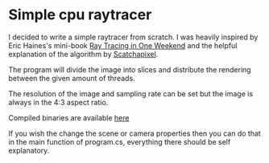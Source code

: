 # Simple cpu raytracer

I decided to write a simple raytracer from scratch. I was heavily inspired by Eric Haines's mini-book [Ray Tracing in One Weekend](https://github.com/RayTracing/InOneWeekend) and the helpful explanation of the algorithm by [Scatchapixel](https://www.scratchapixel.com/lessons/3d-basic-rendering/introduction-to-ray-tracing/raytracing-algorithm-in-a-nutshell).

The program will divide the image into slices and distribute the rendering between the given amount of threads.

The resolution of the image and sampling rate can be set but the image is always in the 4:3 aspect ratio.

Compiled binaries are available [here](https://github.com/ViktorHura/simple-cpu-raytracer-cs/releases)

If you wish the change the scene or camera properties then you can do that in the main function of program.cs, everything there should be self explanatory. 